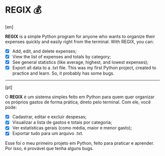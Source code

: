 # REGIX :moneybag:

[en]

**REGIX** is a simple Python program for anyone who wants to organize their expenses quickly and easily right from the terminal.
With REGIX, you can:
- [x] Add, edit, and delete expenses;
- [x] View the list of expenses and totals by category;
- [x] See general statistics (like average, highest, and lowest expenses);
- [x] Export all data to a .txt file.
This was my first Python project, created to practice and learn. So, it probably has some bugs.
---
[pt]

O **REGIX** é um sistema simples feito em Python para quem quer organizar os próprios gastos de forma prática, direto pelo terminal.
Com ele, você pode:
- [x] Cadastrar, editar e excluir despesas;
- [x] Visualizar a lista de gastos e totais por categoria;
- [x] Ver estatísticas gerais (como média, maior e menor gasto);
- [x] Exportar tudo para um arquivo .txt.

Esse foi o meu primeiro projeto em Python, feito para praticar e aprender. Por isso, é provável que tenha alguns bugs.
